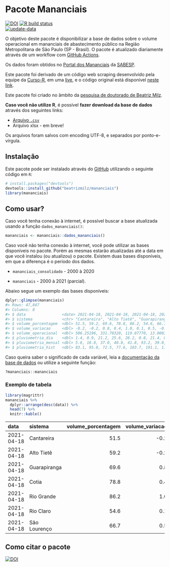 
<!-- README.md is generated from README.Rmd. Please edit that file -->

# Pacote Mananciais

<!-- badges: start -->

[![DOI](https://zenodo.org/badge/DOI/10.5281/zenodo.4319745.svg)](https://doi.org/10.5281/zenodo.4319745)
[![R build
status](https://github.com/beatrizmilz/mananciais/workflows/R-CMD-check/badge.svg)](https://github.com/beatrizmilz/mananciais/actions)  
[![update-data](https://github.com/beatrizmilz/mananciais/actions/workflows/2-update_data.yaml/badge.svg)](https://github.com/beatrizmilz/mananciais/actions/workflows/2-update_data.yaml)
<!-- badges: end -->

O objetivo deste pacote é disponibilizar a base de dados sobre o volume
operacional em mananciais de abastecimento público na Região
Metropolitana de São Paulo (SP - Brasil). O pacote é atualizado
diariamente através de um workflow com [GitHub
Actions](https://github.com/beatrizmilz/mananciais/actions).

Os dados foram obtidos no [Portal dos
Mananciais](http://mananciais.sabesp.com.br/Situacao) da
[SABESP](http://site.sabesp.com.br/site/Default.aspx).

Este pacote foi derivado de um código web scraping desenvolvido pela
equipe da [Curso-R](https://www.curso-r.com/), em uma
[live](https://youtu.be/jvZIxrMmOcQ), e o código original está
disponível [neste
link](https://github.com/curso-r/lives/blob/master/drafts/20200730_scraper_sabesp.R).

Este pacote foi criado no âmbito da [pesquisa de doutorado de Beatriz
Milz](https://beatrizmilz.github.io/tese/).

**Caso você não utilize R**, é possível **fazer download da base de
dados** através dos seguintes links:

-   [Arquivo
    `.csv`](https://github.com/beatrizmilz/mananciais/raw/master/inst/extdata/mananciais.csv)
-   Arquivo xlsx - em breve!

Os arquivos foram salvos com encoding UTF-8, e separados por
ponto-e-vírgula.

## Instalação

Este pacote pode ser instalado através do [GitHub](https://github.com/)
utilizando o seguinte código em `R`:

``` r
# install.packages("devtools")
devtools::install_github("beatrizmilz/mananciais")
library(mananciais)
```

## Como usar?

Caso você tenha conexão à internet, é possível buscar a base atualizada
usando a função `dados_mananciais()`:

``` r
mananciais <- mananciais::dados_mananciais() 
```

Caso você não tenha conexão à internet, você pode utilizar as bases
disponíveis no pacote. Porém as mesmas estarão atualizadas até a data em
que você instalou (ou atualizou) o pacote. Existem duas bases
disponíveis, em que a diferença é o período dos dados.

-   `mananciais_consolidado` - 2000 à 2020

-   `mananciais` - 2000 à 2021 (parcial).

Abaixo segue um exemplo das bases disponíveis:

``` r
dplyr::glimpse(mananciais)
#> Rows: 47,847
#> Columns: 8
#> $ data                <date> 2021-04-18, 2021-04-18, 2021-04-18, 2021-04-18, 2…
#> $ sistema             <chr> "Cantareira", "Alto Tietê", "Guarapiranga", "Cotia…
#> $ volume_porcentagem  <dbl> 51.5, 59.2, 69.6, 78.8, 86.2, 54.6, 66.7, 51.7, 59…
#> $ volume_variacao     <dbl> -0.2, -0.2, 0.8, 0.4, 1.0, 0.1, 0.5, -0.1, -0.2, -…
#> $ volume_operacional  <dbl> 506.25196, 331.70320, 119.07770, 13.00033, 96.6713…
#> $ pluviometria_dia    <dbl> 1.4, 0.9, 21.2, 25.6, 26.2, 0.8, 21.4, 0.0, 0.0, 0…
#> $ pluviometria_mensal <dbl> 5.6, 18.8, 37.0, 40.8, 41.8, 93.2, 39.0, 4.2, 17.9…
#> $ pluviometria_hist   <dbl> 83.1, 95.0, 72.5, 77.6, 103.7, 191.1, 111.3, 83.1,…
```

Caso queira saber o significado de cada variável, leia a [documentação
da base de
dados](https://beatrizmilz.github.io/mananciais/reference/mananciais.html)
ou utilize a seguinte função:

``` r
?mananciais::mananciais
```

### Exemplo de tabela

``` r
library(magrittr)
mananciais %>% 
  dplyr::arrange(desc(data)) %>% 
  head(7) %>%
  knitr::kable()
```

| data       | sistema      | volume\_porcentagem | volume\_variacao | volume\_operacional | pluviometria\_dia | pluviometria\_mensal | pluviometria\_hist |
|:-----------|:-------------|--------------------:|-----------------:|--------------------:|------------------:|---------------------:|-------------------:|
| 2021-04-18 | Cantareira   |                51.5 |             -0.2 |           506.25196 |               1.4 |                  5.6 |               83.1 |
| 2021-04-18 | Alto Tietê   |                59.2 |             -0.2 |           331.70320 |               0.9 |                 18.8 |               95.0 |
| 2021-04-18 | Guarapiranga |                69.6 |              0.8 |           119.07770 |              21.2 |                 37.0 |               72.5 |
| 2021-04-18 | Cotia        |                78.8 |              0.4 |            13.00033 |              25.6 |                 40.8 |               77.6 |
| 2021-04-18 | Rio Grande   |                86.2 |              1.0 |            96.67139 |              26.2 |                 41.8 |              103.7 |
| 2021-04-18 | Rio Claro    |                54.6 |              0.1 |             7.46253 |               0.8 |                 93.2 |              191.1 |
| 2021-04-18 | São Lourenço |                66.7 |              0.5 |            59.24527 |              21.4 |                 39.0 |              111.3 |

## Como citar o pacote

[![DOI](https://zenodo.org/badge/DOI/10.5281/zenodo.4319745.svg)](https://doi.org/10.5281/zenodo.4319745)
